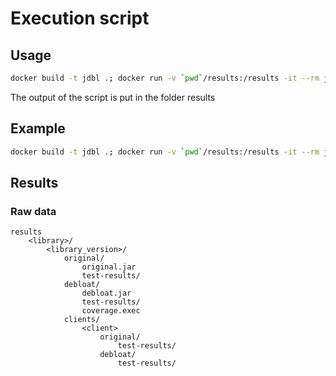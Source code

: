 # Execution script

## Usage

```bash
docker build -t jdbl .; docker run -v `pwd`/results:/results -it --rm jdbl -d <library> -c <client>
```

The output of the script is put in the folder results

## Example
```bash
docker build -t jdbl .; docker run -v `pwd`/results:/results -it --rm jdbl -d https://github.com/apache/commons-cli.git -c https://github.com/1dir1/wordpress-java.git
```

## Results

### Raw data

```
results
    <library>/
        <library_version>/
            original/
                original.jar
                test-results/
            debloat/
                debloat.jar
                test-results/
                coverage.exec
            clients/
                <client>
                    original/
                        test-results/
                    debloat/
                        test-results/
```